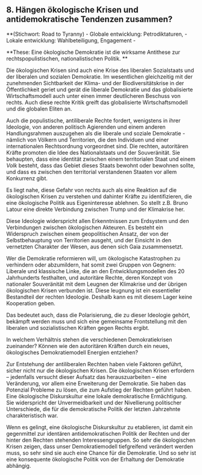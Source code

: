 ## 8. Hängen ökologische Krisen und antidemokratische Tendenzen zusammen?


**(Stichwort: Road to Tyranny) 
     - Globale entwicklung: Petrodiktaturen, 
     - Lokale entwicklung: Wahlbeteiligung, Engagement
     - 

**These: Eine ökologische Demokratie ist die wirksame Antithese zur rechtspopulistischen, nationalistischen Politik. **

Die ökologischen Krisen sind auch eine Krise des liberalen Sozialstaats und der liberalen und sozialen Demokratie. Im wesentlichen gleichzeitig mit der zunehmenden Sichtbarkeit der Klima- und der Biodiversitätskrise in der Öffentlichkeit geriet und gerät die liberale Demokratie und das globalisierte Wirtschaftsmodell auch unter einen immer deutlicheren Beschuss von rechts. Auch diese rechte Kritik greift das globalisierte Wirtschaftsmodell und die globalen Eliten an. 

Auch die populistische, antiliberale Rechte fordert, wenigstens in ihrer Ideologie, von anderen politisch Agierenden und einem anderen Handlungsrahmen auszugehen als die liberale und soziale Demokratie - nämlich von Völkern und Territorien, die den Individuen und einer internationalen Rechtsordnung vorgeordnet sind. Die rechten, autoritären Kräfte promoten die Idee des Nationalstaats und der Souveränität. Sie behaupten, dass eine identität zwischen einem territorialen Staat und einem *Volk* besteht, dass das Gebiet dieses Staats bewohnt oder bewohnen sollte, und dass es zwischen den territorial verstandenen Staaten vor allem Konkurrenz gibt. 

Es liegt nahe, diese Gefahr von rechts auch als eine Reaktion auf die ökologischen Krisen zu verstehen und dahinter Kräfte zu identifizieren, die eine ökologische Politik aus Eigeninteresse ablehnen. So stellt z.B. Bruno Latour eine direkte Verbindung zwischen Trump und der Klimakrise her. 

Diese Ideologie widerspricht allen Erkenntnissen zum Erdsystem und den Verbindungen zwischen ökologischen Akteuren.  Es besteht ein Widerspruch zwischen einem geopolitischen Ansatz, der von der Selbstbehauptung von Territorien ausgeht, und der Einsicht in den vernetzten Charakter der Wesen, aus denen sich Gaia zusammensetzt. 

Wer die Demokratie reformieren will, um ökologische Katastrophen zu verhindern oder abzumildern, hat somit zwei Gruppen von Gegnern: Liberale und klassische Linke, die an den Entwicklungsmodellen des 20 Jahrhunderts festhalten, und autoritäre Rechte, deren Konzept von nationaler Souveränität mit dem Leugnen der Klimakrise und der übrigen ökologischen Krisen verbunden ist. Diese leugnung ist ein essentieller Bestandteil der rechten Ideologie. Deshalb kann es mit diesem Lager keine Kooperation geben. 

Das bedeutet auch, dass die Polarisierung, die zu dieser Ideologie gehört, bekämpft werden muss und sich eine gemeinsame Frontstellung mit den liberalen und sozialistischen Kräften gegen Rechts ergibt. 

In welchem Verhältnis stehen die verschiedenen Demokratiekrisen zueinander? Können wie den autoritären Kräften durch ein neues, ökologisches Demokratiemodell Energien entziehen?



Zur Entstehung der antiliberalen Rechten haben viele Faktoren geführt, sicher nicht nur die ökologischen Krisen. Die ökologischen Krisen erfordern – jedenfalls versucht dieser Aufsatz das herauszuarbeiten – eine Veränderung, vor allem eine Erweiterung der Demokratie. Sie haben das Potenzial Probleme zu lösen, die zum Aufstieg der Rechten geführt haben. Eine ökologische Diskurskultur eine lokale demokratische Ermächtigung. Sie widerspricht der Unvermeidbarkeit und der Nivellierung politischer Unterschiede, die für die demokratische Politik der letzten Jahrzehnte charakteristisch war. 

 Wenn es gelingt, eine ökologische Diskurskultur zu etablieren, ist damit ein gegenmittel zur identären antidemokratischen Politik der Rechten und der hinter den Rechten stehenden Interessengruppen.   So sehr die ökologischen Krisen zeigen, dass unser Demokratiemodell tiefgreifend verändert werden muss, so sehr sind sie auch eine Chance für die Demokratie. Und so sehr ist eine konsequente ökologische Politik von der Erhaltung der Demokratie abhängig. 



